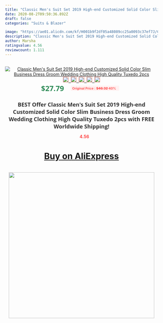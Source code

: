 ```yaml
---
title: "Classic Men's Suit Set 2019 High-end Customized Solid Color Slim Business Dress Groom Wedding Clothing High Quality Tuxedo 2pcs"
date: 2020-08-2T09:50:36.892Z
draft: false
categories: "Suits & Blazer"

image: "https://ae01.alicdn.com/kf/H001b9f2df05a48089cc25a0093c37ef7J/Classic-Men-s-Suit-Set-2019-High-end-Customized-Solid-Color-Slim-Business-Dress-Groom-Wedding.jpg"
description: "Classic Men's Suit Set 2019 High-end Customized Solid Color Slim Business Dress Groom Wedding Clothing High Quality Tuxedo 2pcs"
author: Marsha
ratingvalue: 4.56
reviewcount: 1.111
---
```

<br>
<div style="text-align: center;">
<a href="https://s.click.aliexpress.com/e/_AfIesz" target="_blank" rel="nofollow noopener noreferrer"><img alt="Classic Men's Suit Set 2019 High-end Customized Solid Color Slim Business Dress Groom Wedding Clothing High Quality Tuxedo 2pcs" class="magnifier-image" src="https://ae01.alicdn.com/kf/H001b9f2df05a48089cc25a0093c37ef7J/Classic-Men-s-Suit-Set-2019-High-end-Customized-Solid-Color-Slim-Business-Dress-Groom-Wedding.jpg_640x640.jpg">
<br>
<img style="border:1px solid salmon" src="https://ae01.alicdn.com/kf/H001b9f2df05a48089cc25a0093c37ef7J/Classic-Men-s-Suit-Set-2019-High-end-Customized-Solid-Color-Slim-Business-Dress-Groom-Wedding.jpg_120x120.jpg">&nbsp;&nbsp;<img style="border:1px solid salmon" src="https://ae01.alicdn.com/kf/H544af1986c274f5aa95022c53627c9e1Q/Classic-Men-s-Suit-Set-2019-High-end-Customized-Solid-Color-Slim-Business-Dress-Groom-Wedding.jpg_120x120.jpg">&nbsp;&nbsp;<img style="border:1px solid salmon" src="https://ae01.alicdn.com/kf/Hef55fbb7a9cf41dea4e55f6b4abab8517/Classic-Men-s-Suit-Set-2019-High-end-Customized-Solid-Color-Slim-Business-Dress-Groom-Wedding.jpg_120x120.jpg">&nbsp;&nbsp;<img style="border:1px solid salmon" src="https://ae01.alicdn.com/kf/Habc5dee6466243d2b2c27314940c9387r/Classic-Men-s-Suit-Set-2019-High-end-Customized-Solid-Color-Slim-Business-Dress-Groom-Wedding.jpg_120x120.jpg">&nbsp;&nbsp;<img style="border:1px solid salmon" src="https://ae01.alicdn.com/kf/H107510c2a1be43cdb8f1ff40660c8700U/Classic-Men-s-Suit-Set-2019-High-end-Customized-Solid-Color-Slim-Business-Dress-Groom-Wedding.jpg_120x120.jpg"></a></div><br0>
<div style="text-align: center;"><span style="background-color: white; border: 0px; box-sizing: border-box; color: seagreen; display: inline-block; font-family: &quot;open sans&quot; , &quot;arial&quot; , &quot;helvetica&quot; , sans-serif , &quot;heiti&quot;; font-size: 24px; font-stretch: inherit; font-weight: 700; line-height: inherit; margin: 0px 10px 0px 0px; padding: 0px; vertical-align: middle;">$27.79 </span>
<span style="background: rgb(255 , 241 , 241); border-radius: 3px; border: 0px; box-sizing: border-box; color: #ff4747; display: inline-block; font-family: inherit; font-size: 12px; font-stretch: inherit; font-style: inherit; font-variant: inherit; font-weight: 600; line-height: inherit; margin: 0px; padding: 2px 5px; transform: scale(0.9); vertical-align: middle;">Original Price : <b style="text-decoration: line-through;">$46.32 </b> 40%&nbsp;&nbsp;</span></div>
<h1 style="color: #333333; display: inline-block; font-family: &quot;open sans&quot; , &quot;arial&quot; , &quot;helvetica&quot; , sans-serif , &quot;heiti&quot;; font-size: 18px; font-stretch: inherit; font-weight: 700; text-align: center;">BEST Offer Classic Men's Suit Set 2019 High-end Customized Solid Color Slim Business Dress Groom Wedding Clothing High Quality Tuxedo 2pcs with FREE Worldwide Shipping!</h1>
<div style="color: #ff4747; text-align: center;">
<img src="https://4.bp.blogspot.com/-M0ZcTcb-5uY/XleCXlxnR4I/AAAAAAAAAEc/OrjgMkXV1oMQFaCRZj5HQwOCBcu3w1FegCPcBGAYYCw/s1600/star.png" style="height: 15px;">&nbsp;<b>4.56</b></div>
<div class="button_cont" align="center"><a class="buynow_a" href="https://s.click.aliexpress.com/e/_AfIesz" target="_blank" rel="nofollow noopener noreferrer"><H1>Buy on AliExpress</H1></a></div><br>
<div class="separator" style="clear: both; text-align: center;">
<img src="https://lh3.googleusercontent.com/-pTy5HemUv9M/XlePHvY0dAI/AAAAAAAAAE4/0nX5iRUoIWY8eMW9Dpxeirr157OZliDIgCLcBGAsYHQ/s1600/badge.gif" width="480">
</div>
